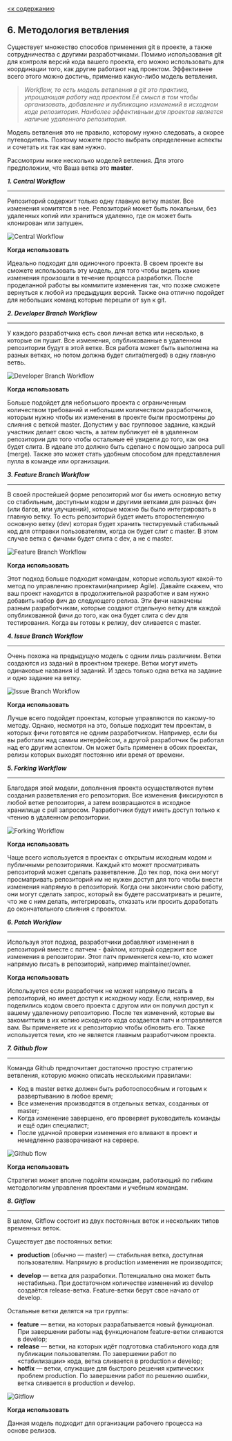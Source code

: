 [<к содержанию](/readme.md)


## 6. Методология ветвления

Существует множество способов применения git в проекте, а также сотрудничества с другими разработчиками. Помимо использования git для контроля версий кода вашего проекта, его можно использовать для координации того, как другие работают над проектом. Эффективнее всего этого можно достичь, применив какую-либо модель ветвления.

> *Workflow, то есть модель ветвления в git это практика, упрощающая работу над проектом.Её смысл в том чтобы организовать, добавление и публикацию изменений в исходном коде репозитория. Наиболее эффективным для проектов является наличие удаленного репозитория.* 

Модель ветвления это не правило, которому нужно следовать, а скорее путеводитель. Поэтому можете просто выбрать определенные аспекты и сочетать их так как вам нужно.

Рассмотрим ниже несколько моделей ветления. Для этого предположим, что Ваша ветка это **master**. 

***1. Central Workflow***

---

Репозиторий содержит только одну главную ветку master. Все изменения комитятся в нее. Репозиторий может быть локальным, без удаленных копий или храниться удаленно, где он может быть клонирован или запушен.

![Central Workflow](./central%20work.png)

**Когда использовать**

Идеально подходит для одиночного проекта. В своем проекте вы сможете использовать эту модель, для того чтобы видеть какие изменения произошли в течение процесса разработки. После проделанной работы вы коммитите изменения так, что позже сможете вернуться к любой из предыдущих версий. Также она отлично подойдет для небольших команд которые перешли от syn к git.

***2. Developer Branch Workflow***

---
У каждого разработчика есть своя личная ветка или несколько, в которые он пушит. Все изменения, опубликованные в удаленном репозитории будут в этой ветке. Вся работа может быть выполнена на разных ветках, но потом должна будет слита(merged) в одну главную ветвь.

![Developer Branch Workflow](./Developer%20Branch.png)

**Когда использовать**

Больше подойдет для небольшого проекта с ограниченным количеством требований и небольшим количеством разработчиков, которым нужно чтобы их изменения в проекте были просмотрены до слияния с веткой master. Допустим у вас групповое задание, каждый участник делает свою часть, а затем публикует её в удаленном репозитории для того чтобы остальные её увидели до того, как она будет слита. В идеале это должно быть сделано с помощью запроса pull (merge). Также это может стать удобным способом для представления пулла в команде или организации.

***3. Feature Branch Workflow***

---
В своей простейшей форме репозиторий мог бы иметь основную ветку со стабильным, доступным кодом и другими ветками для разных фич (или багов, или улучшений), которые можно бы было интегрировать в главную ветку. То есть репозиторий будет иметь второстепенную основную ветку (dev) которая будет хранить тестируемый стабильный код для отправки пользователям, когда он будет слит с master. В этом случае ветка с фичами будет слита с dev, а не с master.

![Feature Branch Workflow](./Feature%20Branch.png)

**Когда использовать**

Этот подход больше подходит командам, которые используют какой-то метод по управлению проектами(например Agile). Давайте скажем, что ваш проект находится в продолжительной разработке и вам нужно добавить набор фич до следующего релиза. Эти фичи назначены разным разработчикам, которые создают отдельную ветку для каждой опубликованной фичи до того, как она будет слита с dev для тестирования. Когда вы готовы к релизу, dev сливается с master.

***4. Issue Branch Workflow***

---
Очень похожа на предыдущую модель с одним лишь различием. Ветки создаются из заданий в проектном трекере. Ветки могут иметь одинаковые названия id заданий. И здесь только одна ветка на задание и одно задание на ветку.

![Issue Branch Workflow](./Issue.png)

**Когда использовать**

Лучше всего подойдет проектам, которые управляются по какому-то методу. Однако, несмотря на это, больше подходит тем проектам, в которых фичи готовятся не одним разработчиком. Например, если бы вы работали над самим интерфейсом, а другой разработчик бы работал над его другим аспектом. Он может быть применен в обоих проектах, релизы которых выходят постоянно или время от времени.

***5. Forking Workflow***

---
Благодаря этой модели, дополнения проекта осуществляются путем создания разветвления его репозитория. Все изменения фиксируются в любой ветке репозитория, а затем возвращаются в исходное хранилище с pull запросом. Разработчики будут иметь доступ только к чтению в удаленном репозитории.

![Forking Workflow](./Forking.png)

**Когда использовать**

Чаще всего используется в проектах с открытым исходным кодом и публичными репозиториями. Каждый кто может просматривать репозиторий может сделать разветвление. До тех пор, пока они могут просматривать репозиторий им не нужен доступ для того чтобы внести изменения напрямую в репозиторий. Когда они закончили свою работу, они могут сделать запрос, который вы будете рассматривать и решите, что же с ним делать, интегрировать, отказать или просить доработать до окончательного слияния с проектом.

***6. Patch Workflow***

---

Используя этот подход, разработчики добавляют изменения в репозиторий вместе с патчем - файлом, который содержит все изменения в репозитории. Этот патч применяется кем-то, кто может напрямую писать в репозиторий, например maintainer/owner.

**Когда использовать**

Используется если разработчик не может напрямую писать в репозиторий, но имеет доступ к исходному коду. Если, например, вы поделились кодом своего проекта с другом или он получил доступ к вашему удаленному репозиторию. После тех изменений, которые вы закомиттили в их копию исходного кода создается патч и отправляется вам. Вы применяете их к репозиторию чтобы обновить его. Также используется теми, кто не является главным разработчиком проекта.


***7. Github flow***

---
Команда Github предпочитает достаточно простую стратегию ветвления, которую можно описать несколькими правилами:
* Код в master ветке должен быть работоспособным и готовым к развертыванию в любое время;
*	Все изменения производятся в отдельных ветках, созданных от master;
*	Когда изменение завершено, его проверяет руководитель команды и ещё один специалист;
*	После удачной проверки изменения его вливают в проект и немедленно разворачивают на сервере.

![Github flow](./Github.png)

**Когда использовать**

Стратегия может вполне подойти командам, работающий по гибким методологиям управления проектами и учебным командам.


***8. Gitflow***

---

В целом, Gitflow состоит из двух постоянных веток и нескольких типов временных веток.

Существует две постоянных ветки:

*	**production** (обычно — master) — стабильная ветка, доступная пользователям. Напрямую в production изменения не производятся;

*	**develop** — ветка для разработки. Потенциально она может быть нестабильна. При достаточном количестве изменений из develop создаётся release-ветка. Feature-ветки берут свое начало от develop.

Остальные ветки делятся на три группы:

*	**feature** — ветки, на которых разрабатывается новый функционал. При завершении работы над функционалом feature-ветки сливаются в develop;
*	**release** — ветки, на которых идёт подготовка стабильного кода для публикации пользователям. По завершении работ по «стабилизации» кода, ветка сливается в production и develop;
*	**hotfix** — ветки, служащие для быстрого решения критических проблем production. По завершении работ по решению ошибки, ветка сливается в production и develop.

![Gitflow](./Gitflow.png)

**Когда использовать**

Данная модель подходит для организации рабочего процесса на основе релизов.